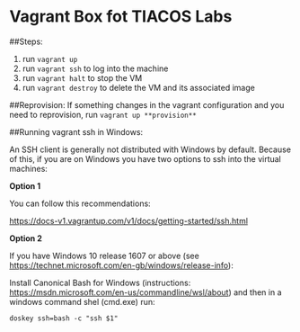 Vagrant Box fot TIACOS Labs
==================================

##Steps:
1. run `vagrant up`
2. run `vagrant ssh` to log into the machine
3. run `vagrant halt` to stop the VM
4. run `vagrant destroy` to delete the VM and its associated image


##Reprovision:
If something changes in the vagrant configuration and you need to reprovision, 
 run `vagrant up **provision**`


##Running vagrant ssh in Windows:

An SSH client is generally not distributed with Windows by default. Because of this, if you are on Windows you have two options to ssh into the virtual machines:

**Option 1**

You can follow this recommendations:

https://docs-v1.vagrantup.com/v1/docs/getting-started/ssh.html

**Option 2**

If you have Windows 10 release 1607 or above (see https://technet.microsoft.com/en-gb/windows/release-info):

Install Canonical Bash for Windows (instructions: https://msdn.microsoft.com/en-us/commandline/wsl/about)
and then in a windows command shel (cmd.exe) run:

`doskey ssh=bash -c "ssh $1"`
